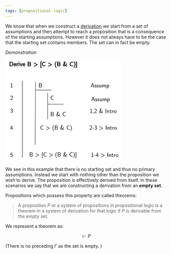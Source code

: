 ```yaml
---
tags: [propositional-logic]
---
```


We know that when we construct a
[derivation](Formal_proofs_in_propositional_logic.md#derivation-rules)
we start from a set of assumptions and then attempt to reach a proposition that
is a consequence of the starting assumptions. However it does not always have to
be the case that the starting set contains members. The set can in fact be
empty.

_Demonstration_

![](/img/proofs-drawio-Page-5.drawio_2.png)

We see in this example that there is no starting set and thus no primary
assumptions. Instead we start with nothing other than the proposition we wish to
derive. The proposition is effectively derived from itself. In these scenarios
we say that we are constructing a derivation from an **empty set**.

Propositions which possess this property are called theorems:

> A proposition $P$ or a system of propositions in propositional logic is a
> theorem in a system of derivation for that logic if $P$ is derivable from the
> empty set.

We represent a theorem as:

$$
\vdash P
$$

(There is no preceding $\Gamma$ as the set is empty. )
